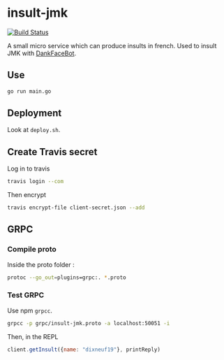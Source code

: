 # insult-jmk

[![Build Status](https://travis-ci.org/dixneuf19/insult-jmk.svg?branch=master)](https://travis-ci.org/dixneuf19/insult-jmk)

A small micro service which can produce insults in french. Used to insult JMK with [DankFaceBot](https://github.com/dixneuf19/dank-face-bot).

## Use

```bash
go run main.go
```

## Deployment

Look at `deploy.sh`.


## Create Travis secret

Log in to travis

```bash
travis login --com
```

Then encrypt

```bash
travis encrypt-file client-secret.json --add
```

## GRPC

### Compile proto

Inside the proto folder :

```bash
protoc --go_out=plugins=grpc:. *.proto
```

### Test GRPC

Use npm `grpcc`.

```bash
grpcc -p grpc/insult-jmk.proto -a localhost:50051 -i
```

Then, in the REPL

```javascript
client.getInsult({name: "dixneuf19"}, printReply)
```